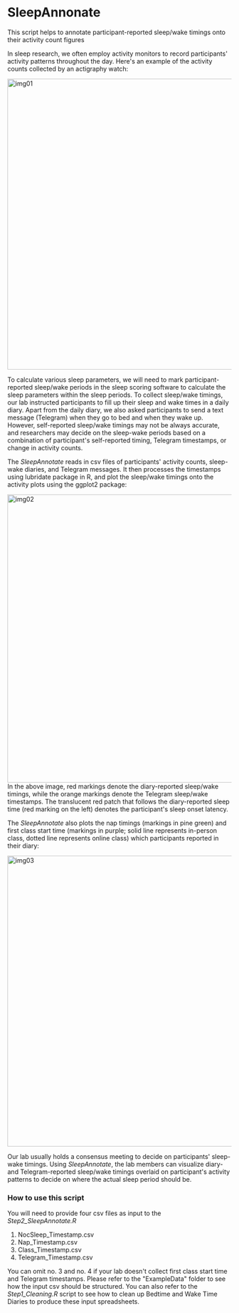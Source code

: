# SleepAnnonate
This script helps to annotate participant-reported sleep/wake timings onto their activity count figures

In sleep research, we often employ activity monitors to record participants' activity patterns throughout the day. Here's an example of the activity counts collected by an actigraphy watch:

<img width="652" alt="img01" src="https://user-images.githubusercontent.com/99003122/161433468-c62f0d98-a7fa-458b-b83e-0755d42f86b7.png">

To calculate various sleep parameters, we will need to mark participant-reported sleep/wake periods in the sleep scoring software to calculate the sleep parameters within the sleep periods. To collect sleep/wake timings, our lab instructed participants to fill up their sleep and wake times in a daily diary. Apart from the daily diary, we also asked participants to send a text message (Telegram) when they go to bed and when they wake up. However, self-reported sleep/wake timings may not be always accurate, and researchers may decide on the sleep-wake periods based on a combination of participant's self-reported timing, Telegram timestamps, or change in activity counts.

The *SleepAnnotate* reads in csv files of participants' activity counts, sleep-wake diaries, and Telegram messages. It then processes the timestamps using lubridate package in R, and plot the sleep/wake timings onto the activity plots using the ggplot2 package:

<img width="646" alt="img02" src="https://user-images.githubusercontent.com/99003122/161433876-dd30f604-3344-447b-9f27-d46ea9bedcc2.png">
In the above image, red markings denote the diary-reported sleep/wake timings, while the orange markings denote the Telegram sleep/wake timestamps. The translucent red patch that follows the diary-reported sleep time (red marking on the left) denotes the participant's sleep onset latency.


The *SleepAnnotate* also plots the nap timings (markings in pine green) and first class start time (markings in purple; solid line represents in-person class, dotted line represents online class) which participants reported in their diary:

<img width="652" alt="img03" src="https://user-images.githubusercontent.com/99003122/161434075-ff66e0b3-f976-4a90-a210-283d5ff0e9fa.png">

Our lab usually holds a consensus meeting to decide on participants' sleep-wake timings. Using *SleepAnnotate*, the lab members can visualize diary- and Telegram-reported sleep/wake timings overlaid on participant's activity patterns to decide on where the actual sleep period should be.

### How to use this script

You will need to provide four csv files as input to the *Step2_SleepAnnotate.R*

1. NocSleep_Timestamp.csv
2. Nap_Timestamp.csv
3. Class_Timestamp.csv
4. Telegram_Timestamp.csv

You can omit no. 3 and no. 4 if your lab doesn't collect first class start time and Telegram timestamps. Please refer to the "ExampleData" folder to see how the input csv should be structured. You can also refer to the *Step1_Cleaning.R* script to see how to clean up Bedtime and Wake Time Diaries to produce these input spreadsheets.
